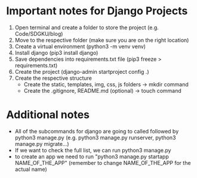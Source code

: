 # Important notes for Django Projects

1. Open terminal and create a folder to store the project (e.g. Code/SDGKU/blog)
2. Move to the respective folder (make sure you are on the right location)
3. Create a virtual environment (python3 -m venv venv)
4. Install django (pip3 install django)
5. Save dependencies into requirements.txt file (pip3 freeze > requirements.txt) 
6. Create the project (django-admin startproject config .)
7. Create the respective structure
    - Create the static, templates, img, css, js folders -> mkdir command
    - Create the .gitignore, README.md (optional)  -> touch command

# Additional notes
- All of the subcommands for django are going to called followed by python3 manage.py (e.g. python3 manage.py runserver, python3 manage.py migrate...)
- If we want to check the full list, we can run python3 manage.py
- to create an app we need to run "python3 manage.py startapp NAME_OF_THE_APP"
(remember to change NAME_OF_THE_APP for the actual name)